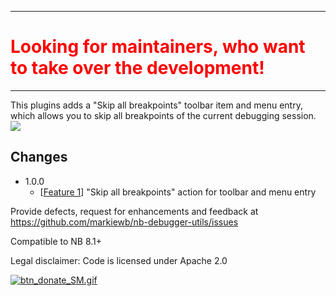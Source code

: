 <hr>
<h1 style="color: #FF0000">Looking for maintainers, who want to take over the development!</h1>
<hr>
This plugins adds a "Skip all breakpoints" toolbar item and menu entry, which allows you to skip all breakpoints of the current debugging session.

<br>
<img src="https://raw.githubusercontent.com/markiewb/nb-debugger-utils/master/doc/skipbreakpoints.png">
<br>

<h2>Changes</h2>
<ul>
	<li>1.0.0
		<ul>
<li>[<a href="https://github.com/markiewb/nb-debugger-utils/issues/1">Feature 1</a>] "Skip all breakpoints" action for toolbar and menu entry</li>
		</ul>
	</li>

</ul>

<p>Provide defects, request for enhancements and feedback at <a href="https://github.com/markiewb/nb-debugger-utils/issues">https://github.com/markiewb/nb-debugger-utils/issues</a></p><p>Compatible to NB 8.1+</p>
<p>Legal disclaimer: Code is licensed under Apache 2.0 </p>

<p>
<a href="https://www.paypal.com/cgi-bin/webscr?cmd=_s-xclick&hosted_button_id=K4CMP92RZELE2"><img src="https://www.paypalobjects.com/en_US/i/btn/btn_donate_SM.gif" alt="btn_donate_SM.gif"></a>
</p>
    
